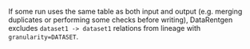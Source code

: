 If some run uses the same table as both input and output (e.g. merging duplicates or performing some checks before writing),
DataRentgen excludes `dataset1 -> dataset1` relations from lineage with `granularity=DATASET`.
